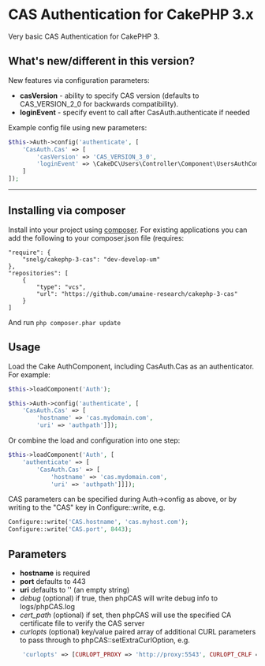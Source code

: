# CAS Authentication for CakePHP 3.x

Very basic CAS Authentication for CakePHP 3.

## What's new/different in this version?

New features via configuration parameters:

* **casVersion** - ability to specify CAS version (defaults to CAS_VERSION_2_0 for backwards compatibility).
* **loginEvent** - specify event to call after CasAuth.authenticate if needed

Example config file using new parameters:

```php
$this->Auth->config('authenticate', [
    'CasAuth.Cas' => [
        'casVersion' => 'CAS_VERSION_3_0',
        'loginEvent' => \CakeDC\Users\Controller\Component\UsersAuthComponent::EVENT_AFTER_LOGIN,
    ]
]);
```
***


## Installing via composer

Install into your project using [composer](http://getcomposer.org).
For existing applications you can add the
following to your composer.json file (requires:

    "require": {
        "snelg/cakephp-3-cas": "dev-develop-um"
    },
    "repositories": [
        {
            "type": "vcs",
            "url": "https://github.com/umaine-research/cakephp-3-cas"
        }
    ]

And run `php composer.phar update`

## Usage

Load the Cake AuthComponent, including CasAuth.Cas as an authenticator.
For example:
```php
$this->loadComponent('Auth');

$this->Auth->config('authenticate', [
    'CasAuth.Cas' => [
        'hostname' => 'cas.mydomain.com',
        'uri' => 'authpath']]);
```

Or combine the load and configuration into one step:
```php
$this->loadComponent('Auth', [
    'authenticate' => [
        'CasAuth.Cas' => [
            'hostname' => 'cas.mydomain.com',
            'uri' => 'authpath']]]);

```

CAS parameters can be specified during Auth->config as above,
or by writing to the "CAS" key in Configure::write, e.g.
```php
Configure::write('CAS.hostname', 'cas.myhost.com');
Configure::write('CAS.port', 8443);
```

## Parameters

* **hostname** is required
* **port** defaults to 443
* **uri** defaults to '' (an empty string)
* *debug* (optional) if true, then phpCAS will write debug info to logs/phpCAS.log
* *cert_path* (optional) if set, then phpCAS will use the specified CA certificate file to verify the CAS server
* *curlopts* (optional) key/value paired array of additional CURL parameters to pass through to phpCAS::setExtraCurlOption, e.g.
```php
    'curlopts' => [CURLOPT_PROXY => 'http://proxy:5543', CURLOPT_CRLF => true]
```
